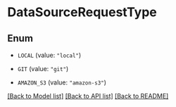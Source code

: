 # DataSourceRequestType

## Enum


* `LOCAL` (value: `"local"`)

* `GIT` (value: `"git"`)

* `AMAZON_S3` (value: `"amazon-s3"`)


[[Back to Model list]](../README.md#documentation-for-models) [[Back to API list]](../README.md#documentation-for-api-endpoints) [[Back to README]](../README.md)


